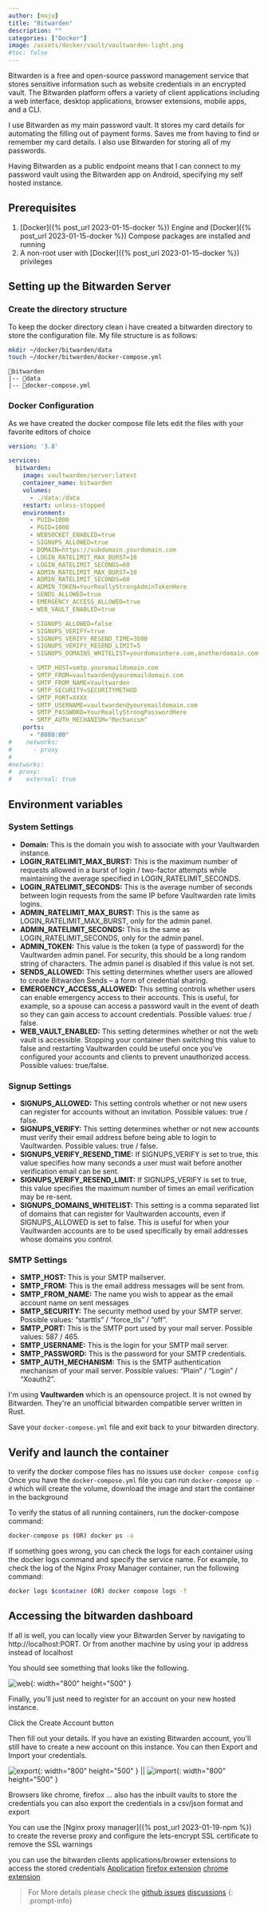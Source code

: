 ```yaml
---
author: [muju]
title: "Bitwarden"
description: ""
categories: ["Docker"]
image: /assets/docker/vault/vaultwarden-light.png
#toc: false
---
```


Bitwarden is a free and open-source password management service that stores sensitive information such as website credentials in an encrypted vault. The Bitwarden platform offers a variety of client applications including a web interface, desktop applications, browser extensions, mobile apps, and a CLI.

I use Bitwarden as my main password vault. It stores my card details for automating the filling out of payment forms. Saves me from having to find or remember my card details. I also use Bitwarden for storing all of my passwords.

Having Bitwarden as a public endpoint means that I can connect to my password vault using the Bitwarden app on Android, specifying my self hosted instance.

## Prerequisites

1. [Docker]({% post_url 2023-01-15-docker %}) Engine and [Docker]({% post_url 2023-01-15-docker %}) Compose packages are installed and running
2. A non-root user with [Docker]({% post_url 2023-01-15-docker %}) privileges

## Setting up the Bitwarden Server

### Create the directory structure

To keep the docker directory clean i have created a bitwarden directory to store the configuration file. My file structure is as follows:

```bash
mkdir ~/docker/bitwarden/data
touch ~/docker/bitwarden/docker-compose.yml
```
```
📂bitwarden
|-- 📂data
|-- 📑docker-compose.yml  
```

### Docker Configuration

As we have created the docker compose file lets edit the files with your favorite editors of choice

```yaml
version: '3.8'

services:
  bitwarden:
    image: vaultwarden/server:latest
    container_name: bitwarden
    volumes:
      - ./data:/data
    restart: unless-stopped
    environment:
      - PUID=1000
      - PGID=1000
      - WEBSOCKET_ENABLED=true
      - SIGNUPS_ALLOWED=true
      - DOMAIN=https://subdomain.yourdomain.com
      - LOGIN_RATELIMIT_MAX_BURST=10 
      - LOGIN_RATELIMIT_SECONDS=60
      - ADMIN_RATELIMIT_MAX_BURST=10
      - ADMIN_RATELIMIT_SECONDS=60
      - ADMIN_TOKEN=YourReallyStrongAdminTokenHere
      - SENDS_ALLOWED=true
      - EMERGENCY_ACCESS_ALLOWED=true
      - WEB_VAULT_ENABLED=true

      - SIGNUPS_ALLOWED=false
      - SIGNUPS_VERIFY=true
      - SIGNUPS_VERIFY_RESEND_TIME=3600
      - SIGNUPS_VERIFY_RESEND_LIMIT=5
      - SIGNUPS_DOMAINS_WHITELIST=yourdomainhere.com,anotherdomain.com

      - SMTP_HOST=smtp.youremaildomain.com
      - SMTP_FROM=vaultwarden@youremaildomain.com
      - SMTP_FROM_NAME=Vaultwarden
      - SMTP_SECURITY=SECURITYMETHOD
      - SMTP_PORT=XXXX
      - SMTP_USERNAME=vaultwarden@youremaildomain.com
      - SMTP_PASSWORD=YourReallyStrongPasswordHere
      - SMTP_AUTH_MECHANISM="Mechanism"
    ports:
      - "8080:80"
#    networks:
#      - proxy
#
#networks:
#  proxy:
#    external: true
```

## Environment variables

### **System Settings**
- **Domain:** This is the domain you wish to associate with your Vaultwarden instance.
- **LOGIN_RATELIMIT_MAX_BURST:** This is the maximum number of requests allowed in a burst of login / two-factor attempts while maintaining the average specified in LOGIN_RATELIMIT_SECONDS.
- **LOGIN_RATELIMIT_SECONDS:** This is the average number of seconds between login requests from the same IP before Vaultwarden rate limits logins.
- **ADMIN_RATELIMIT_MAX_BURST:** This is the same as LOGIN_RATELIMIT_MAX_BURST, only for the admin panel.
- **ADMIN_RATELIMIT_SECONDS:** This is the same as LOGIN_RATELIMIT_SECONDS, only for the admin panel.
- **ADMIN_TOKEN:** This value is the token (a type of password) for the Vaultwarden admin panel. For security, this should be a long random string of characters. The admin panel is disabled if this value is not set.
- **SENDS_ALLOWED:** This setting determines whether users are allowed to create Bitwarden Sends – a form of credential sharing.
- **EMERGENCY_ACCESS_ALLOWED:** This setting controls whether users can enable emergency access to their accounts. This is useful, for example, so a spouse can access a password vault in the event of death so they can gain access to account credentials. Possible values: true / false.
- **WEB_VAULT_ENABLED:** This setting determines whether or not the web vault is accessible. Stopping your container then switching this value to false and restarting Vaultwarden could be useful once you’ve configured your accounts and clients to prevent unauthorized access. Possible values: true/false.

### **Signup Settings**
- **SIGNUPS_ALLOWED:** This setting controls whether or not new users can register for accounts without an invitation. Possible values: true / false.
- **SIGNUPS_VERIFY:** This setting determines whether or not new accounts must verify their email address before being able to login to Vaultwarden. Possible values: true / false.
- **SIGNUPS_VERIFY_RESEND_TIME:** If SIGNUPS_VERIFY is set to true, this value specifies how many seconds a user must wait before another verification email can be sent.
- **SIGNUPS_VERIFY_RESEND_LIMIT:** If SIGNUPS_VERIFY is set to true, this value specifies the maximum number of times an email verification may be re-sent.
- **SIGNUPS_DOMAINS_WHITELIST:** This setting is a comma separated list of domains that can register for Vaultwarden accounts, even if SIGNUPS_ALLOWED is set to false. This is useful for when your Vaultwarden accounts are to be used specifically by email addresses whose domains you control.


### **SMTP Settings**
- **SMTP_HOST:** This is your SMTP mailserver.
- **SMTP_FROM:** This is the email address messages will be sent from.
- **SMTP_FROM_NAME:** The name you wish to appear as the email account name on sent messages
- **SMTP_SECURITY:** The security method used by your SMTP server. Possible values: “starttls” / “force_tls” / “off”.
- **SMTP_PORT:** This is the SMTP port used by your mail server. Possible values: 587 / 465.
- **SMTP_USERNAME:** This is the login for your SMTP mail server.
- **SMTP_PASSWORD:** This is the password for your SMTP credentials.
- **SMTP_AUTH_MECHANISM:** This is the SMTP authentication mechanism of your mail server. Possible values: “Plain” / “Login” / “Xoauth2”.

I'm using **Vaultwarden** which is an opensource project. It is not owned by Bitwarden. They're an unofficial bitwarden compatible server written in Rust.

Save your `docker-compose.yml` file and exit back to your bitwarden directory.

## Verify and launch the container 

to verify the docker compose files has no issues use `docker compose config` Once you have the `docker-compose.yml` file you can run `docker-compose up -d` which will create the volume, download the image and start the container in the background 

To verify the status of all running containers, run the docker-compose command:

```bash
docker-compose ps (OR) docker ps -a
```

If something goes wrong, you can check the logs for each container using the docker logs command and specify the service name. For example, to check the log of the Nginx Proxy Manager container, run the following command:

```bash
docker logs $container (OR) docker compose logs -f
```

## Accessing the bitwarden dashboard

If all is well, you can locally view your Bitwarden Server by navigating to http://localhost:PORT. Or from another machine by using your ip address instead of localhost

You should see something that looks like the following.

![web](/assets/docker/vault/Web.png){: width="800" height="500" }

Finally, you'll just need to register for an account on your new hosted instance.

Click the Create Account button

Then fill out your details. If you have an existing Bitwarden account, you'll still have to create a new account on this instance. You can then Export and Import your credentials.

![export](/assets/docker/vault/export.png){: width="800" height="500" } || ![import](/assets/docker/vault/import.png){: width="800" height="500" }

Browsers like chrome, firefox ... also has the inbuilt vaults to store the credentials you can also export the credentials in a csv/json format and export 

You can use the [Nginx proxy manager]({% post_url 2023-01-19-npm %}) to create the reverse proxy and configure the lets-encrypt SSL certificate to remove the SSL warnings

you can use the bitwarden clients applications/browser extensions to access the stored credentials [Application](https://bitwarden.com/download/) [firefox extension](https://addons.mozilla.org/en-US/firefox/addon/bitwarden-password-manager/?utm_source=addons.mozilla.org&utm_medium=referral&utm_content=search) [chrome extension](https://chromewebstore.google.com/detail/bitwarden-free-password-m/nngceckbapebfimnlniiiahkandclblb)

> For More details please check the [github issues](https://github.com/dani-garcia/vaultwarden/discussions) [discussions](https://vaultwarden.discourse.group/)
{: .prompt-info}